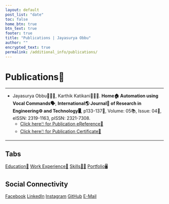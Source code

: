 ```yaml
---
layout: default
post_list: "date"
toc: false
home_btn: true
btn_text: true
footer: true
title: "Publications | Jayasurya Obbu"
author: ""
encrypted_text: true
permalink: /additional_info/publications/
---
```


# **Publications📰**

***
* Jayasurya Obbu👨🏻‍🎓, Karthik Katikani👨🏻‍🎓. **Home🏠 Automation using Vocal Commands🗣️**, **International🌎 Journal📰 of Research in Engineering⚙️ and Technology🖥️**, p133-137📄, Volume: 05📚, Issue: 04📕, eISSN: 2319-1163, pISSN: 2321-7308.
    * [Click here🖱️ for Publication eReference📃](https://ijret.org/volumes/2016v05/i04/IJRET20160504025.pdf)
    * [Click here🖱️  for Publication Certificate📜]({{site.url}}{{site.baseurl}}{{site.assets_path}}/pdf/ijret_certificate.pdf) 

***
## Tabs

[Education📖](education.md) [Work Experience💼](work-experience.md) [Skills🤹🏼](skills.md) [Portfolio🖥️](portfolio.md)

## Social Connectivity

[Facebook](https://www.facebook.com/jayasurya.obbu/) [LinkedIn](https://www.linkedin.com/in/jayasurya-obbu/) [Instagram](https://www.instagram.com/mr__circuit/) [GitHub](https://github.com/mr-circuit) [E-Mail]( mailto:hello@jayasurya.me) 